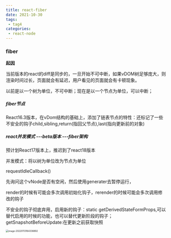 ```yaml
---
title: react-fiber
date: 2021-10-30
tags:
 - tag4
categories: 
 - react-node
---
```


### fiber

**起因**

当前版本的react的diff是同步的，一旦开始不可中断，如果vDOM树足够庞大，则渲染时间过长，页面就会有延迟，用户看见的页面就会有卡顿现象。

以前是以一个树为单位，不可中断；现在是以一个节点为单位，可以中断；

##### fiber节点

React16.3版本，在vDom结构的基础上，添加了链表节点的特性：还标记了一些不安全的钩子child,sibling,return(指回父节点),last(指向更新前的对象)

##### react并发模式 ---beta版本 ---fiber架构

预计划React17版本上，推迟到了react18版本

并发模式：将以树为单位改为节点为单位

requestIdleCallback()

先询问这个vNode是否有空闲，然后使用generater去暂停运行，

render的时候有可能会多次调用初始化钩子，rerender的时候可能会多次调用修改的钩子

不安全的钩子彻底弃用，启用新的钩子：static getDerivedStateFormProps,可以替代启用的时候的功能，也可以替代更新阶段的钩子；getSnapshotBeforeUpdate:在更新之前获取快照

<img src="C:\Users\yyh\AppData\Roaming\Typora\typora-user-images\image-20220113164336892.png" alt="image-20220113164336892" style="zoom: 50%;" />



